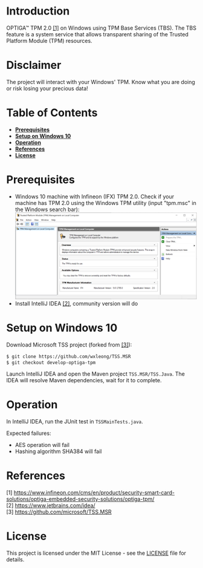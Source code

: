 # Introduction

OPTIGA™ TPM 2.0 [[1]](#1) on Windows using TPM Base Services (TBS). The TBS feature is a system service that allows transparent sharing of the Trusted Platform Module (TPM) resources.

# Disclaimer

The project will interact with your Windows' TPM. Know what you are doing or risk losing your precious data!

# Table of Contents

- **[Prerequisites](#prerequisites)**
- **[Setup on Windows 10](#setup-on-windows-10)**
- **[Operation](#operation)**
- **[References](#references)**
- **[License](#license)**

# Prerequisites

- Windows 10 machine with Infineon (IFX) TPM 2.0. Check if your machine has TPM 2.0 using the Windows TPM utility (input "tpm.msc" in the Windows search bar):
    <img src="https://github.com/wxleong/tpm2-tbs/blob/develop-genesis/media/tpm-msc.png">
- Install IntelliJ IDEA [[2]](#2), community version will do

# Setup on Windows 10

Download Microsoft TSS project (forked from [[3]](#3)):
```
$ git clone https://github.com/wxleong/TSS.MSR
$ git checkout develop-optiga-tpm
```

Launch IntelliJ IDEA and open the Maven project `TSS.MSR/TSS.Java`. The IDEA will resolve Maven dependencies, wait for it to complete.

# Operation

In IntelliJ IDEA, run the JUnit test in `TSSMainTests.java`.

Expected failures:
- AES operation will fail
- Hashing algorithm SHA384 will fail

# References

<a id="1">[1] https://www.infineon.com/cms/en/product/security-smart-card-solutions/optiga-embedded-security-solutions/optiga-tpm/</a><br>
<a id="2">[2] https://www.jetbrains.com/idea/</a><br>
<a id="3">[3] https://github.com/microsoft/TSS.MSR</a><br>

<!--
https://docs.microsoft.com/en-us/powershell/module/trustedplatformmodule/?view=windowsserver2019-ps
https://docs.microsoft.com/en-us/windows/security/information-protection/tpm/trusted-platform-module-overview
https://docs.microsoft.com/en-us/windows/win32/tbs/command-blocking

Practical guide to TPM 2.0:
In Windows 8, commands are grouped into three sets:
- No Access: Including TPM2_ContextSave and TPM2_ContextLoad
- Administrative-token processes only: Including TPM2_PCR_Extend and privacy-sensitive operations
- Standard-use access: Creation and use of keys, and so on
-->

# License

This project is licensed under the MIT License - see the [LICENSE](LICENSE) file for details.